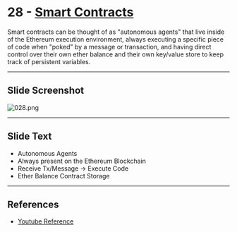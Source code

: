 # 28 - [Smart Contracts](Smart%20Contracts.md)

Smart contracts can be thought of as "autonomous agents" that live inside of the Ethereum execution environment, always executing a specific piece of code when "poked" by a message or transaction, and having direct control over their own ether balance and their own key/value store to keep track of persistent variables.

___
## Slide Screenshot
![028.png](../images/ethereum101/028.png)
___
## Slide Text
- Autonomous Agents
- Always present on the Ethereum Blockchain
- Receive Tx/Message -> Execute Code
- Ether Balance Contract Storage
___ 
## References
- [Youtube Reference](https://youtu.be/zIeBfuXxuWs?t=331)